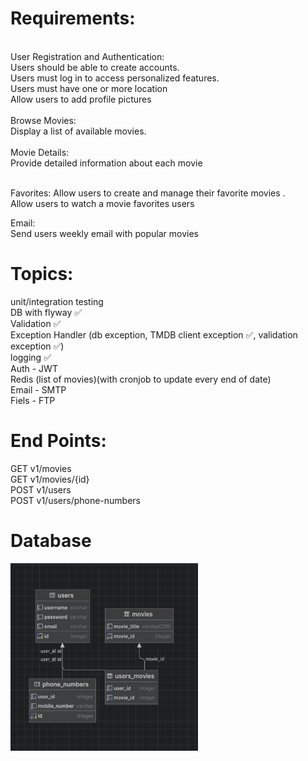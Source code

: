 <h1>Requirements:</h1></br>
User Registration and Authentication:</br>
Users should be able to create accounts.</br>
Users must log in to access personalized features.</br>
Users must have one or more location</br>
Allow users to add profile pictures</br>

 </br>
Browse Movies:</br>
Display a list of available movies.</br>
</br> 
Movie Details:</br>
Provide detailed information about each movie</br>

</br>

Favorites:
Allow users to create and manage their favorite movies .</br>
Allow users to watch a movie favorites users</br>

Email:</br>
Send users weekly email with popular movies</br>


<h1>Topics:</h1>
unit/integration testing </br>
DB with flyway ✅ </br>
Validation ✅ </br>
Exception Handler (db exception, TMDB client exception ✅, validation exception ✅)</br>
logging ✅ </br>
Auth - JWT</br>
Redis (list of movies)(with cronjob to update every end of date)</br>
Email - SMTP</br>
Fiels - FTP</br>


<h1>End Points:</h1>
GET v1/movies </br>
GET v1/movies/{id} </br>
POST v1/users </br>
POST v1/users/phone-numbers </br>

<h1>Database</h1>
<img src="dbDesign.png" width="300" height="300"> 


